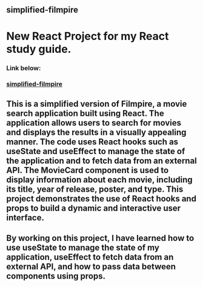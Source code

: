 ## simplified-filmpire

# New React Project for my React study guide.


### Link below:
### <a href="https://s1develop.github.io/simplified-filmpire/" target="_blank">simplified-filmpire</a>

## This is a simplified version of Filmpire, a movie search application built using React. The application allows users to search for movies and displays the results in a visually appealing manner. The code uses React hooks such as useState and useEffect to manage the state of the application and to fetch data from an external API. The MovieCard component is used to display information about each movie, including its title, year of release, poster, and type. This project demonstrates the use of React hooks and props to build a dynamic and interactive user interface.

## By working on this project, I have learned how to use useState to manage the state of my application, useEffect to fetch data from an external API, and how to pass data between components using props.